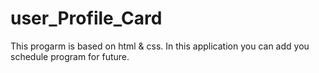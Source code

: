 # user_Profile_Card
This progarm is based on html &amp; css. In this application you can add you schedule program for future.
